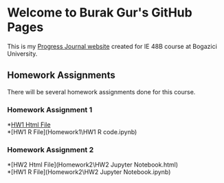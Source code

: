 # Welcome to Burak Gur's GitHub Pages

This is my [Progress Journal website](https://github.com/BU-IE-48B/fall21-MBurakGur) created for IE 48B course at Bogazici University.

## Homework Assignments

There will be several homework assignments done for this course.


### Homework Assignment 1 
*[HW1 Html File](Homework1\HW1-IE48B-RMD.html) <br>
*[HW1 R File](Homework1\HW1 R code.ipynb)
### Homework Assignment 2
*[HW2 Html File](Homework2\HW2 Jupyter Notebook.html) <br>
*[HW1 R File](Homework2\HW2 Jupyter Notebook.ipynb)